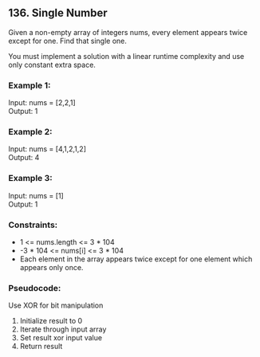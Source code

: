 ## 136. Single Number
Given a non-empty array of integers nums, every element appears twice except for one. Find that single one.

You must implement a solution with a linear runtime complexity and use only constant extra space.


### Example 1:
Input: nums = [2,2,1]\
Output: 1

### Example 2:
Input: nums = [4,1,2,1,2]\
Output: 4

### Example 3:
Input: nums = [1]\
Output: 1


### Constraints:
- 1 <= nums.length <= 3 * 104
- -3 * 104 <= nums[i] <= 3 * 104
- Each element in the array appears twice except for one element which appears only once.

### Pseudocode:
Use XOR for bit manipulation
1. Initialize result to 0
2. Iterate through input array
3. Set result xor input value
4. Return result